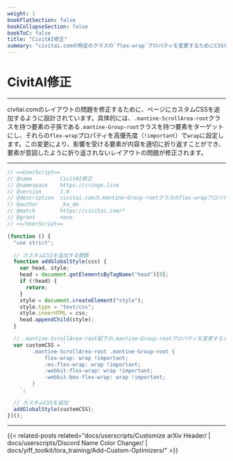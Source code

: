```yaml
---
weight: 1
bookFlatSection: false
bookCollapseSection: false
bookToC: false
title: "CivitAI修正"
summary: "civitai.comの特定のクラスの`flex-wrap`プロパティを変更するためにCSSを修正します。"
---
```


<!--markdownlint-disable MD025 MD033 -->

# CivitAI修正

---

civitai.comのレイアウトの問題を修正するために、ページにカスタムCSSを追加するように設計されています。具体的には、`.mantine-ScrollArea-root`クラスを持つ要素の子孫である`.mantine-Group-root`クラスを持つ要素をターゲットにし、それらの`flex-wrap`プロパティを高優先度（`!important`）で`wrap`に設定します。この変更により、影響を受ける要素が内容を適切に折り返すことができ、要素が意図したように折り返されないレイアウトの問題が修正されます。

---

```js
// ==UserScript==
// @name         CivitAI修正
// @namespace    https://cringe.live
// @version      1.0
// @description  civitai.comの.mantine-Group-rootクラスのflex-wrapプロパティを変更します
// @author       _ka_de
// @match        https://civitai.com/*
// @grant        none
// ==/UserScript==

(function () {
  "use strict";

  // カスタムCSSを追加する関数
  function addGlobalStyle(css) {
    var head, style;
    head = document.getElementsByTagName("head")[0];
    if (!head) {
      return;
    }
    style = document.createElement("style");
    style.type = "text/css";
    style.innerHTML = css;
    head.appendChild(style);
  }

  // .mantine-ScrollArea-root配下の.mantine-Group-rootプロパティを変更するカスタムCSS
  var customCSS = `
        .mantine-ScrollArea-root .mantine-Group-root {
            flex-wrap: wrap !important;
            -ms-flex-wrap: wrap !important;
            -webkit-flex-wrap: wrap !important;
            -webkit-box-flex-wrap: wrap !important;
        }
    `;

  // カスタムCSSを追加
  addGlobalStyle(customCSS);
})();
```

---

{{< related-posts related="docs/userscripts/Customize arXiv Header/ | docs/userscripts/Discord Name Color Changer/ | docs/yiff_toolkit/lora_training/Add-Custom-Optimizers/" >}}
